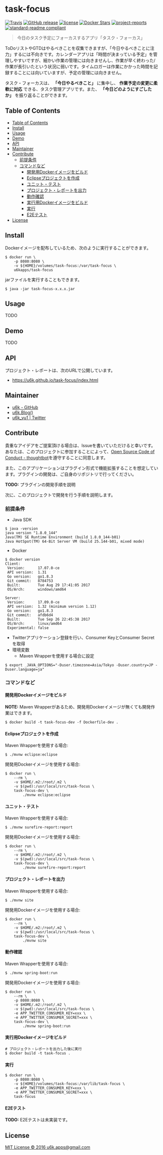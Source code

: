 # task-focus

[![Travis](https://img.shields.io/travis/u6k/task-focus.svg)](https://travis-ci.org/u6k/task-focus)
[![GitHub release](https://img.shields.io/github/release/u6k/task-focus.svg)](https://github.com/u6k/task-focus/releases)
[![license](https://img.shields.io/github/license/u6k/task-focus.svg)](https://github.com/u6k/task-focus/blob/master/LICENSE)
[![Docker Stars](https://img.shields.io/docker/stars/u6kapps/task-focus.svg)](https://hub.docker.com/r/u6kapps/task-focus/)
[![project-reports](https://img.shields.io/badge/site-project--reports-orange.svg)](https://u6k.github.io/task-focus/project-reports.html)
[![standard-readme compliant](https://img.shields.io/badge/readme%20style-standard-brightgreen.svg?style=flat-square)](https://github.com/RichardLitt/standard-readme)

> 今日のタスク予定にフォーカスするアプリ「タスク・フォーカス」

ToDoリストやGTDはやるべきことを収集できますが、「今日やるべきことに注力」するには不向きです。カレンダーアプリは「時間が決まっている予定」を管理しやすいですが、細かい作業の管理には向きませんし、作業が早く終わった/作業が長引いたという状況に弱いです。タイムロガーは作業にかかった時間を記録することには向いていますが、予定の管理には向きません。

タスク・フォーカスは、 __「今日やるべきこと」__ に集中し、 __作業予定の変更に柔軟に対応__ できる、タスク管理アプリです。また、 __「今日どのようにすごしたか」__ を振り返ることができます。

## Table of Contents

<!-- TOC depthFrom:2 -->

- [Table of Contents](#table-of-contents)
- [Install](#install)
- [Usage](#usage)
- [Demo](#demo)
- [API](#api)
- [Maintainer](#maintainer)
- [Contribute](#contribute)
    - [前提条件](#前提条件)
    - [コマンドなど](#コマンドなど)
        - [開発用Dockerイメージをビルド](#開発用dockerイメージをビルド)
        - [Eclipseプロジェクトを作成](#eclipseプロジェクトを作成)
        - [ユニット・テスト](#ユニット・テスト)
        - [プロジェクト・レポートを出力](#プロジェクト・レポートを出力)
        - [動作確認](#動作確認)
        - [実行用Dockerイメージをビルド](#実行用dockerイメージをビルド)
        - [実行](#実行)
        - [E2Eテスト](#e2eテスト)
- [License](#license)

<!-- /TOC -->

## Install

Dockerイメージを配布しているため、次のように実行することができます。

```
$ docker run \
    -p 8080:8080 \
    -v ${HOME}/volumes/task-focus:/var/task-focus \
    u6kapps/task-focus
```

jarファイルを実行することもできます。

```
$ java -jar task-focus-x.x.x.jar
```

## Usage

TODO

## Demo

TODO

## API

プロジェクト・レポートは、次のURLで公開しています。

- https://u6k.github.io/task-focus/index.html

## Maintainer

- [u6k - GitHub](https://github.com/u6k/)
- [u6k.Blog()](https://blog.u6k.me/)
- [u6k_yu1 | Twitter](https://twitter.com/u6k_yu1)

## Contribute

貴重なアイデアをご提案頂ける場合は、Issueを書いていただけると幸いです。あなたは、このプロジェクトに参加することによって、[Open Source Code of Conduct - thoughtbot](https://thoughtbot.com/open-source-code-of-conduct)を遵守することに同意します。

また、このアプリケーションはプラグイン形式で機能拡張することを想定しています。プラグインの開発は、ご自身のリポジトリで行ってください。

__TODO:__ プラグインの開発手順を説明

次に、このプロジェクトで開発を行う手順を説明します。

### 前提条件

- Java SDK

```
$ java -version
java version "1.8.0_144"
Java(TM) SE Runtime Environment (build 1.8.0_144-b01)
Java HotSpot(TM) 64-Bit Server VM (build 25.144-b01, mixed mode)
```

- Docker

```
$ docker version
Client:
 Version:      17.07.0-ce
 API version:  1.31
 Go version:   go1.8.3
 Git commit:   8784753
 Built:        Tue Aug 29 17:41:05 2017
 OS/Arch:      windows/amd64

Server:
 Version:      17.09.0-ce
 API version:  1.32 (minimum version 1.12)
 Go version:   go1.8.3
 Git commit:   afdb6d4
 Built:        Tue Sep 26 22:45:38 2017
 OS/Arch:      linux/amd64
 Experimental: false
```

- Twitterアプリケーション登録を行い、Consumer KeyとConsumer Secretを取得
- 環境変数
    - Maven Wrapperを使用する場合に設定

```
$ export _JAVA_OPTIONS="-Duser.timezone=Asia/Tokyo -Duser.country=JP -Duser.language=ja"
```

### コマンドなど

#### 開発用Dockerイメージをビルド

__NOTE:__ Maven Wrapperがあるため、開発用Dockerイメージが無くても開発作業はできます。

```
$ docker build -t task-focus-dev -f Dockerfile-dev .
```

#### Eclipseプロジェクトを作成

Maven Wrapperを使用する場合:

```
$ ./mvnw eclipse:eclipse
```

開発用Dockerイメージを使用する場合:

```
$ docker run \
    --rm \
    -v $HOME/.m2:/root/.m2 \
    -v $(pwd):/usr/local/src/task-focus \
    task-focus-dev \
        ./mvnw eclipse:eclipse
```

#### ユニット・テスト

Maven Wrapperを使用する場合:

```
$ ./mvnw surefire-report:report
```

開発用Dockerイメージを使用する場合:

```
$ docker run \
    --rm \
    -v $HOME/.m2:/root/.m2 \
    -v $(pwd):/usr/local/src/task-focus \
    task-focus-dev \
        ./mvnw surefire-report:report
```

#### プロジェクト・レポートを出力

Maven Wrapperを使用する場合:

```
$ ./mvnw site
```

開発用Dockerイメージを使用する場合:

```
$ docker run \
    --rm \
    -v $HOME/.m2:/root/.m2 \
    -v $(pwd):/usr/local/src/task-focus \
    task-focus-dev \
        ./mvnw site
```

#### 動作確認

Maven Wrapperを使用する場合:

```
$ ./mvnw spring-boot:run
```

開発用Dockerイメージを使用する場合:

```
$ docker run \
    --rm \
    -p 8080:8080 \
    -v $HOME/.m2:/root/.m2 \
    -v $(pwd):/usr/local/src/task-focus \
    -e APP_TWITTER_CONSUMER_KEY=xxx \
    -e APP_TWITTER_CONSUMER_SECRET=xxx \
    task-focus-dev \
        ./mvnw spring-boot:run
```

#### 実行用Dockerイメージをビルド

```
# プロジェクト・レポートを出力した後に実行
$ docker build -t task-focus .
```

#### 実行

```
$ docker run \
    -p 8080:8080 \
    -v ${HOME}/volumes/task-focus:/var/lib/task-focus \
    -e APP_TWITTER_CONSUMER_KEY=xxx \
    -e APP_TWITTER_CONSUMER_SECRET=xxx \
    task-focus
```

#### E2Eテスト

__TODO:__ E2Eテストは未実装です。

## License

[MIT License &copy; 2016 u6k.apps@gmail.com](https://github.com/u6k/task-focus/blob/master/LICENSE)
